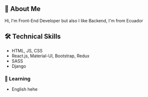 ## 🚀 About Me
Hi, I'm Front-End Developer but also I like Backend, I'm from Ecuador
## 🛠 Technical Skills
- HTML, JS, CSS
- React.js, Material-UI, Bootstrap, Redux
- SASS
- Django
### 🌱 Learning
- English hehe
